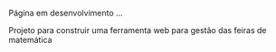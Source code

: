 Página em desenvolvimento ...

Projeto para construir uma ferramenta web para gestão das feiras de matemática
